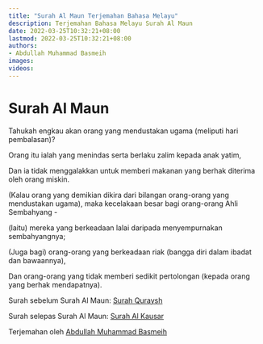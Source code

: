 ```yaml
---
title: "Surah Al Maun Terjemahan Bahasa Melayu"
description: Terjemahan Bahasa Melayu Surah Al Maun
date: 2022-03-25T10:32:21+08:00
lastmod: 2022-03-25T10:32:21+08:00
authors:
- Abdullah Muhammad Basmeih
images:
videos:
---
```


# Surah Al Maun

<p class='atq' id="1">Tahukah engkau akan orang yang mendustakan ugama (meliputi hari pembalasan)?</p>
<p class='atq' id="2">Orang itu ialah yang menindas serta berlaku zalim kepada anak yatim,</p>
<p class='atq' id="3">Dan ia tidak menggalakkan untuk memberi makanan yang berhak diterima oleh orang miskin.</p>
<p class='atq' id="4">(Kalau orang yang demikian dikira dari bilangan orang-orang yang mendustakan ugama), maka kecelakaan besar bagi orang-orang Ahli Sembahyang -</p>
<p class='atq' id="5">(laitu) mereka yang berkeadaan lalai daripada menyempurnakan sembahyangnya;</p>
<p class='atq' id="6">(Juga bagi) orang-orang yang berkeadaan riak (bangga diri dalam ibadat dan bawaannya),</p>
<p class='atq' id="7">Dan orang-orang yang tidak memberi sedikit pertolongan (kepada orang yang berhak mendapatnya).</p>

Surah sebelum Surah Al Maun: [Surah Quraysh](/al-quran/surah-quraysh-terjemahan-bahasa-melayu/)

Surah selepas Surah Al Maun: [Surah Al Kausar](/al-quran/surah-al-kausar-terjemahan-bahasa-melayu/)

Terjemahan oleh [Abdullah Muhammad Basmeih](/authors/abdullah-muhammad-basmeih/)